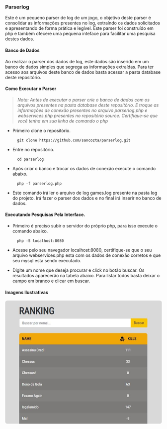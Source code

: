 ### Parserlog

Este é um pequeno parser de log de um jogo, o objetivo deste parser é consolidar as informações presentes no log, 
extraíndo os dados solicitados e apresentando de forma prática e legível. Este parser foi construído em php e também 
ofecere uma pequena inteface para facilitar uma pesquisa destes dados.

#### Banco de Dados

Ao realizar o parser dos dados de log, este dados são inserido em um banco de dados simples que segrega as informações extraídas. 
Para ter acesso aos arquivos deste banco de dados basta acessar a pasta database deste repositório.

#### Como Executar o Parser

> *Nota: Antes de executar o parser crie o banco de dados com os arquivos presentes na pasta database deste repositório. E troque as informações de conexão presentes no arquivo parserlog.php e webservices.php presentes no repositório source. Certifique-se que você tenha em sua linha de comando o php*

- Primeiro clone o repositório.

		git clone https://github.com/sancozta/parserlog.git
	
- Entre no repositório.

		cd parserlog
	
- Após criar o banco e trocar os dados de conexão execute o comando abaixo.

		php -f parserlog.php

- Este comando irá ler o arquivo de log games.log presente na pasta log do projeto. Irá fazer o parser dos dados e no final irá inserir no banco de dados.

#### Executando Pesquisas Pela Interface.

- Primeiro é preciso subir o servidor do próprio php, para isso execute o comando abaixo.

		php -S localhost:8080
	
- Acesse pelo seu navegador localhost:8080, certifique-se que o seu arquivo webservices.php esta com os dados de conexão corretos e que seu mysql esta sendo executado.

- Digite um nome que deseja procurar e click no botão buscar. Os resultados aparecerão na tabela abaixo. Para listar todos basta deixar o campo em branco e clicar em buscar.

#### Imagens Ilustrativas

<p align="center">
  <img src="./img/parserlog.jpg">
</p>